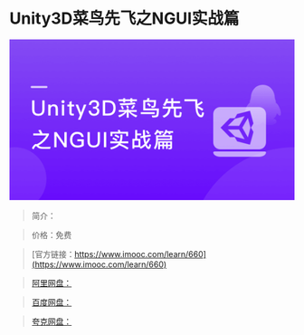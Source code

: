# Unity3D菜鸟先飞之NGUI实战篇

![img](../../assets/5fe442f2000107b605400304.jpg)

> 简介：

> 价格：免费

> [官方链接：https://www.imooc.com/learn/660](https://www.imooc.com/learn/660)

> [阿里网盘：]()

> [百度网盘：]()

> [夸克网盘：]()
